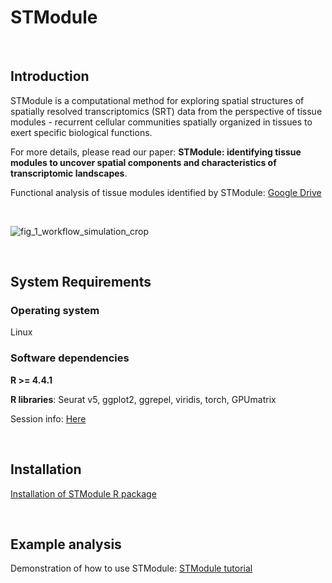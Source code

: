 # STModule

&nbsp;

## Introduction

STModule is a computational method for exploring spatial structures of spatially resolved transcriptomics (SRT) data from the perspective of tissue modules - recurrent cellular communities spatially organized in tissues to exert specific biological functions.

For more details, please read our paper: **STModule: identifying tissue modules to uncover spatial components and characteristics of transcriptomic landscapes**.

Functional analysis of tissue modules identified by STModule: <a href="https://drive.google.com/file/d/13ZVwiHHTiIcCaY4AJH9o2ysWmILCyfZz/view?usp=sharing">Google Drive</a>

&nbsp;

![fig_1_workflow_simulation_crop](https://github.com/user-attachments/assets/2513ba30-9cf2-442c-9d21-ea7c805a262a)

&nbsp;

## System Requirements

### Operating system

Linux

### Software dependencies

**R >= 4.4.1**

**R libraries**: Seurat v5, ggplot2, ggrepel, viridis, torch, GPUmatrix

Session info: <a href="https://github.com/rwang-z/STModule/blob/main/vignette/sessionInfo.md" title="Session Info">Here</a>

&nbsp;

## Installation

<a href="https://github.com/rwang-z/STModule/blob/main/vignette/installation.md">Installation of STModule R package</a>

&nbsp;

## Example analysis

Demonstration of how to use STModule: <a href="https://github.com/rwang-z/STModule/blob/main/vignette/STModule_tutorial.md">STModule tutorial</a>





